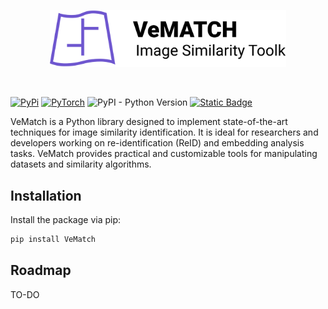 <p align="center" text-align="center">
    <picture>
    <source width="75%" srcset="https://github.com/gsoaresbaptista/VeMatch/raw/main/docs/_static/logo/logo_title_black.svg" media="(prefers-color-scheme: light)"/>
    <source width="75%" srcset="https://github.com/gsoaresbaptista/VeMatch/raw/main/docs/_static/logo/logo_title_white.svg"  media="(prefers-color-scheme: dark)"/>
    <img width="75%" src="https://github.com/gsoaresbaptista/VeMatch/raw/main/docs/_static/logo/logo_title_black.svg"/>
    </picture>
</p>

&nbsp;

[![PyPi](https://img.shields.io/badge/pypi-%23ececec.svg?style=for-the-badge&logo=pypi&logoColor=1f73b7)](https://pypi.org/project/VeMatch/)
[![PyTorch](https://img.shields.io/badge/PyTorch-%23EE4C2C.svg?style=for-the-badge&logo=PyTorch&logoColor=white)](https://pytorch.org/)
![PyPI - Python Version](https://img.shields.io/pypi/pyversions/VeMatch?style=for-the-badge)
[![Static Badge](https://img.shields.io/badge/Documentation-6e56cf?style=for-the-badge)](https://gsoaresbaptista.github.io/VeMatch/)

VeMatch is a Python library designed to implement state-of-the-art techniques for image similarity identification. It is ideal for researchers and developers working on re-identification (ReID) and embedding analysis tasks. VeMatch provides practical and customizable tools for manipulating datasets and similarity algorithms.



## Installation
Install the package via pip:
```bash
pip install VeMatch
```

## Roadmap
TO-DO
